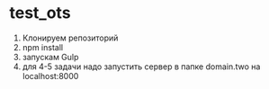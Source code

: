 # test_ots
1) Клонируем репозиторий
2) npm install
3) запускам Gulp
4) для 4-5 задачи надо запустить сервер в папке domain.two на localhost:8000
